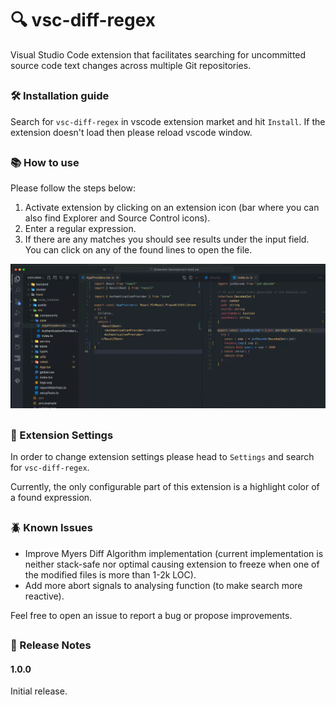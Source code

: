 # 🔍 vsc-diff-regex

Visual Studio Code extension that facilitates searching for uncommitted source code text changes across multiple Git repositories.

##

### 🛠️ Installation guide

Search for `vsc-diff-regex` in vscode extension market and hit `Install`. If the extension doesn't load then please reload vscode window.

##

### 📚 How to use

Please follow the steps below:
1. Activate extension by clicking on an extension icon (bar where you can also find Explorer and Source Control icons).
2. Enter a regular expression.
3. If there are any matches you should see results under the input field. You can click on any of the found lines to open the file. 

![](https://raw.githubusercontent.com/Darklaki/vsc-diff-regex/main/media/Untitled.gif?token=GHSAT0AAAAAABYNAU7ENIE25MTEWKJVDPL6Y5PHLRQ)

##

### 🔩 Extension Settings

In order to change extension settings please head to `Settings` and search for `vsc-diff-regex`.

Currently, the only configurable part of this extension is a highlight color of a found expression. 

##

### 🪲 Known Issues

* Improve Myers Diff Algorithm implementation (current implementation is neither stack-safe nor optimal causing extension to freeze when one of the modified files is more than 1-2k LOC).
* Add more abort signals to analysing function (to make search more reactive).

Feel free to open an issue to report a bug or propose improvements.

##

### 📰 Release Notes

#### 1.0.0

Initial release.
